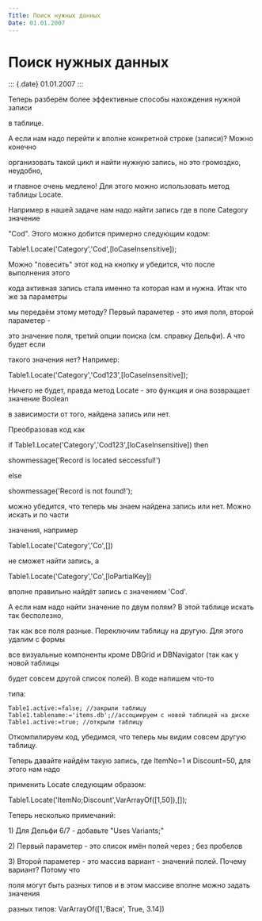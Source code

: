 ```yaml
---
Title: Поиск нужных данных
Date: 01.01.2007
---
```



Поиск нужных данных
===================

::: {.date}
01.01.2007
:::

Теперь разберём более эффективные способы нахождения нужной записи

в таблице.

А если нам надо перейти к вполне конкретной строке (записи)? Можно
конечно

организовать такой цикл и найти нужную запись, но это громоздко,
неудобно,

и главное очень медлено! Для этого можно использовать метод таблицы
Locate.

Например в нашей задаче нам надо найти запись где в поле Category
значение

\"Cod\". Этого можно добится примерно следующим кодом:

Table1.Locate(\'Category\',\'Cod\',\[loCaseInsensitive\]);

Можно \"повесить\" этот код на кнопку и убедится, что после выполнения
этого

кода активная запись стала именно та которая нам и нужна. Итак что же за
параметры

мы передаём этому методу? Первый параметер - это имя поля, второй
параметер -

это значение поля, третий опции поиска (см. справку Дельфи). А что будет
если

такого значения нет? Например:

Table1.Locate(\'Category\',\'Cod123\',\[loCaseInsensitive\]);

Ничего не будет, правда метод Locate - это функция и она возвращает
значение Boolean

в зависимости от того, найдена запись или нет.

Преобразовав код как

if Table1.Locate(\'Category\',\'Cod123\',\[loCaseInsensitive\]) then

showmessage(\'Record is located seccessful!\')

else

showmessage(\'Record is not found!\');

можно убедится, что теперь мы знаем найдена запись или нет. Можно искать
и по части

значения, например

Table1.Locate(\'Category\',\'Co\',\[\])

не сможет найти запись, а

Table1.Locate(\'Category\',\'Co\',\[loPartialKey\])

вполне правильно найдёт запись с значением \'Cod\'.

А если нам надо найти значение по двум полям? В этой таблице искать так
бесполезно,

так как все поля разные. Переключим таблицу на другую. Для этого удалим
с формы

все визуальные компоненты кроме DBGrid и DBNavigator (так как у новой
таблицы

будет совсем другой список полей). В коде напишем что-то

типа:

    Table1.active:=false; //закрыли таблицу
    Table1.tablename:='items.db';//ассоциируем с новой таблицей на диске
    Table1.active:=true; //открыли таблицу

Откомпилируем код, убедимся, что теперь мы видим совсем другую таблицу.

Теперь давайте найдём такую запись, где ItemNo=1 и Discount=50, для
этого нам надо

применить Locate следующим образом:

Table1.Locate(\'ItemNo;Discount\',VarArrayOf(\[1,50\]),\[\]);

Теперь несколько примечаний:

1\) Для Дельфи 6/7 - добавьте \"Uses Variants;\"

2\) Первый параметер - это список имён полей через ; без пробелов

3\) Второй параметер - это массив вариант - значений полей. Почему
вариант? Потому что

поля могут быть разных типов и в этом массиве вполне можно задать
значения

разных типов: VarArrayOf(\[1,\'Вася\', True, 3.14\])
